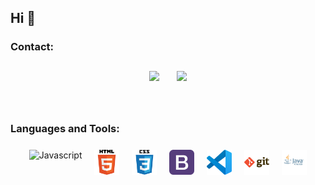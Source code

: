 ## Hi 👋

### Contact:

<p align="center">
 <a href="https://linkedin.com/in/deboracristinapereiragoncalves" target="_blank" rel="noopener noreferrer"> <img src="https://cdn.jsdelivr.net/npm/simple-icons@v3/icons/linkedin.svg" height="40" style="vertical-align:top; margin:8px; padding:4px;"></a>
 <a href="mailto:deboracristinapereira123@gmail.com"> <img src="https://cdn.jsdelivr.net/npm/simple-icons@v3/icons/gmail.svg" height="40" style="vertical-align:top; margin:8px; padding:4px;"></a>
</p>

<br />

### Languages and Tools:
<p align="center">
 <img src="https://pt.wikipedia.org/wiki/JavaScript#/media/Ficheiro:Unofficial_JavaScript_logo_2.svg" alt="Javascript" height="40" style="vertical-align:top; margin:4px; padding:4px;">
<img src="https://raw.githubusercontent.com/github/explore/80688e429a7d4ef2fca1e82350fe8e3517d3494d/topics/html/html.png" alt="HTML" height="40" style="vertical-align:top; margin:4px; padding:4px;">
<img src="https://raw.githubusercontent.com/github/explore/80688e429a7d4ef2fca1e82350fe8e3517d3494d/topics/css/css.png" alt="CSS" height="40" style="vertical-align:top; margin:4px; padding:4px;">
<img src="https://raw.githubusercontent.com/github/explore/80688e429a7d4ef2fca1e82350fe8e3517d3494d/topics/bootstrap/bootstrap.png" alt="Bootstrap" height="40" style="vertical-align:top; margin:4px; padding:4px;">
<img src="https://raw.githubusercontent.com/github/explore/80688e429a7d4ef2fca1e82350fe8e3517d3494d/topics/visual-studio-code/visual-studio-code.png" alt="VS Code" height="40" style="vertical-align:top; margin:4px; padding:4px;">
<img src="https://raw.githubusercontent.com/github/explore/80688e429a7d4ef2fca1e82350fe8e3517d3494d/topics/git/git.png" alt="Git" height="40" style="vertical-align:top; margin:4px; padding:4px;">
<img src="https://raw.githubusercontent.com/github/explore/80688e429a7d4ef2fca1e82350fe8e3517d3494d/topics/java/java.png" alt="Java" height="40" style="vertical-align:top; margin:4px; padding:4px;">
</p>

